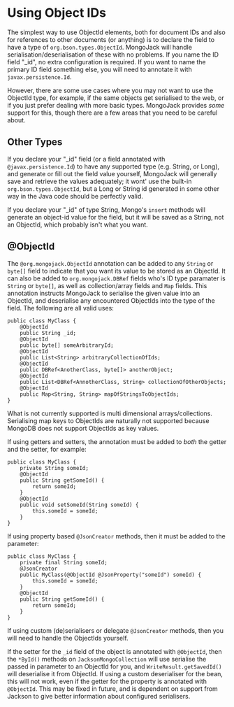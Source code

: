 Using Object IDs
================

The simplest way to use ObjectId elements, both for document IDs and also for references to other documents (or anything) is to declare the field to have a type of `org.bson.types.ObjectId`.
MongoJack will handle serialisation/deserialisation of these with no problems.  If you name the ID field "_id", no extra configuration is required.  If you want to name the primary ID field
something else, you will need to annotate it with `javax.persistence.Id`.

However, there are some use cases where you may not want to use the ObjectId type, for example, if the same objects get serialised to the web, or if you just prefer dealing with more basic types.
MongoJack provides *some* support for this, though there are a few areas that you need to be careful about.

Other Types
-----------

If you declare your "_id" field (or a field annotated with `@javax.persistence.Id`) to have any supported type (e.g. String, or Long), and generate or fill out the field value yourself,
MongoJack will generally save and retrieve the values adequately; it wont' use the built-in `org.bson.types.ObjectId`, but a Long or String id generated in some other way in the Java code should
be perfectly valid.

If you declare your "_id" of type String, Mongo's `insert` methods will generate an object-id value for the field, but it will be saved as a String, not an ObjectId, which probably isn't what you
want.

@ObjectId
---------

The `@org.mongojack.ObjectId` annotation can be added to any `String` or `byte[]` field to indicate that you want its value to be stored as an ObjectId.
It can also be added to `org.mongojack.DBRef` fields who's ID type paramater is `String` or `byte[]`, as well as collection/array fields and `Map` fields.
This annotation instructs MongoJack to serialise the given value into an ObjectId, and deserialise any encountered ObjectIds into the type of the field.  The following are all valid uses:

    public class MyClass {
        @ObjectId
        public String _id;
        @ObjectId
        public byte[] someArbitraryId;
        @ObjectId
        public List<String> arbitraryCollectionOfIds;
        @ObjectId
        public DBRef<AnotherClass, byte[]> anotherObject;
        @ObjectId
        public List<DBRef<AnnotherClass, String> collectionOfOtherObjects;
        @ObjectId
        public Map<String, String> mapOfStringsToObjectIds;
    }

What is not currently supported is multi dimensional arrays/collections.  Serialising map keys to ObjectIds are naturally not supported because MongoDB does not support ObjectIds as key values.

If using getters and setters, the annotation must be added to *both* the getter and the setter, for example:

    public class MyClass {
        private String someId;
        @ObjectId
        public String getSomeId() {
            return someId;
        }
        @ObjectId
        public void setSomeId(String someId) {
            this.someId = someId;
        }
    }

If using property based `@JsonCreator` methods, then it must be added to the parameter:

    public class MyClass {
        private final String someId;
        @JsonCreator
        public MyClass(@ObjectId @JsonProperty("someId") someId) {
            this.someId = someId;
        }
        @ObjectId
        public String getSomeId() {
            return someId;
        }
    }

If using custom (de)serialisers or delegate `@JsonCreator` methods, then you will need to handle the ObjectIds yourself.

If the setter for the `_id` field of the object is annotated with `@ObjectId`, then the `*ById()` methods on `JacksonMongoCollection` will use serialise the passed in parameter to an ObjectId for you, and `WriteResult.getSavedId()` will deserialise it from ObjectId.  If using a custom deserialiser for the bean, this will not work, even if the getter for the property is annotated with `@ObjectId`.  This may be fixed in future, and is dependent on support from Jackson to give better information about configured serialisers.
